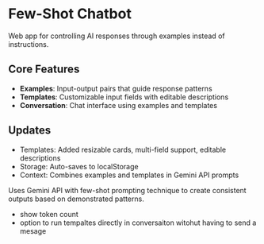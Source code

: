 # Few-Shot Chatbot

Web app for controlling AI responses through examples instead of instructions.

## Core Features

- **Examples**: Input-output pairs that guide response patterns
- **Templates**: Customizable input fields with editable descriptions
- **Conversation**: Chat interface using examples and templates

## Updates

- Templates: Added resizable cards, multi-field support, editable descriptions
- Storage: Auto-saves to localStorage
- Context: Combines examples and templates in Gemini API prompts

Uses Gemini API with few-shot prompting technique to create consistent outputs based on demonstrated patterns. 



- show token count 
- option to run tempaltes directly in conversaiton witohut having to send a mesage 